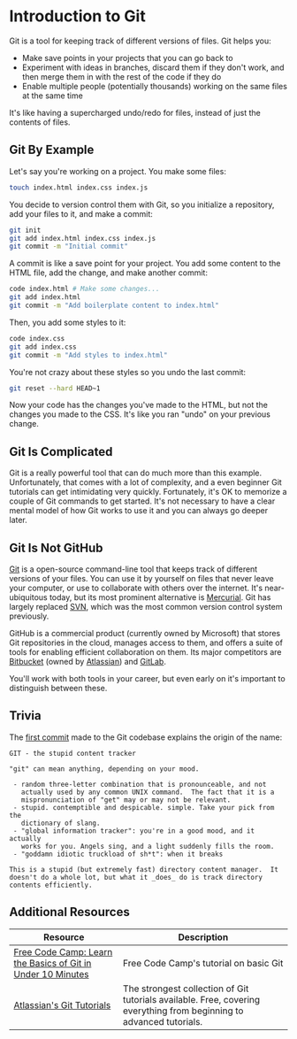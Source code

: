# Introduction to Git

Git is a tool for keeping track of different versions of files. Git helps you:

* Make save points in your projects that you can go back to
* Experiment with ideas in branches, discard them if they don't work, and then merge them in with the rest of the code if they do
* Enable multiple people (potentially thousands) working on the same files at the same time

It's like having a supercharged undo/redo for files, instead of just the contents of files.

## Git By Example

Let's say you're working on a project. You make some files:

```bash
touch index.html index.css index.js
```

You decide to version control them with Git, so you initialize a repository, add your files to it, and make a commit:

```bash
git init
git add index.html index.css index.js
git commit -m "Initial commit"
```

A commit is like a save point for your project. You add some content to the HTML file, add the change, and make another commit:

```bash
code index.html # Make some changes...
git add index.html
git commit -m "Add boilerplate content to index.html"
```

Then, you add some styles to it:

```bash
code index.css
git add index.css
git commit -m "Add styles to index.html"
```

You're not crazy about these styles so you undo the last commit:

```bash
git reset --hard HEAD~1
```

Now your code has the changes you've made to the HTML, but not the changes you made to the CSS. It's like you ran "undo" on your previous change.

## Git Is Complicated

Git is a really powerful tool that can do much more than this example. Unfortunately, that comes with a lot of complexity, and a even beginner Git tutorials can get intimidating very quickly. Fortunately, it's OK to memorize a couple of Git commands to get started. It's not necessary to have a clear mental model of how Git works to use it and you can always go deeper later.

## Git Is Not GitHub

[Git](https://git-scm.com/) is a open-source command-line tool that keeps track of different versions of your files. You can use it by yourself on files that never leave your computer, or use to collaborate with others over the internet. It's near-ubiquitous today, but its most prominent alternative is [Mercurial](https://www.mercurial-scm.org/). Git has largely replaced [SVN](https://subversion.apache.org/), which was the most common version control system previously.

GitHub is a commercial product (currently owned by Microsoft) that stores Git repositories in the cloud, manages access to them, and offers a suite of tools for enabling efficient collaboration on them. Its major competitors are [Bitbucket](https://bitbucket.org/) (owned by [Atlassian](https://www.atlassian.com/)) and [GitLab](https://about.gitlab.com/).

You'll work with both tools in your career, but even early on it's important to distinguish between these.

## Trivia

The [first commit](https://github.com/git/git/commit/e83c5163316f89bfbde7d9ab23ca2e25604af290) made to the Git codebase explains the origin of the name:

```
GIT - the stupid content tracker

"git" can mean anything, depending on your mood.

 - random three-letter combination that is pronounceable, and not 
   actually used by any common UNIX command.  The fact that it is a
   mispronunciation of "get" may or may not be relevant.
 - stupid. contemptible and despicable. simple. Take your pick from the 
   dictionary of slang.
 - "global information tracker": you're in a good mood, and it actually
   works for you. Angels sing, and a light suddenly fills the room. 
 - "goddamn idiotic truckload of sh*t": when it breaks

This is a stupid (but extremely fast) directory content manager.  It  
doesn't do a whole lot, but what it _does_ do is track directory
contents efficiently.
```

## Additional Resources

| Resource | Description |
| --- | --- |
| [Free Code Camp: Learn the Basics of Git in Under 10 Minutes](https://www.freecodecamp.org/news/learn-the-basics-of-git-in-under-10-minutes-da548267cc91/) | Free Code Camp's tutorial on basic Git |
| [Atlassian's Git Tutorials](https://www.atlassian.com/git/tutorials) | The strongest collection of Git tutorials available. Free, covering everything from beginning to advanced tutorials. |

